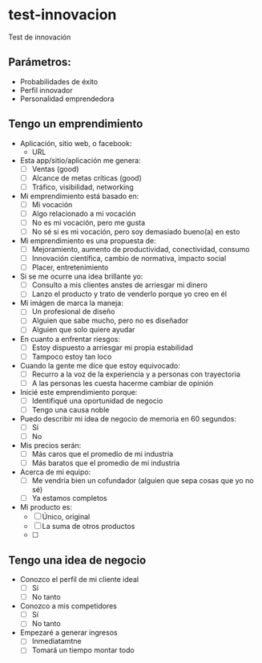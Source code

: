 # test-innovacion
Test de innovación

## Parámetros:

- Probabilidades de éxito
- Perfil innovador
- Personalidad emprendedora

## Tengo un emprendimiento

- Aplicación, sitio web, o facebook:
  - URL
- Esta app/sitio/aplicación me genera:
  - [ ] Ventas (good)
  - [ ] Alcance de metas críticas (good)
  - [ ] Tráfico, visibilidad, networking
- Mi emprendimiento está basado en:
  - [ ] Mi vocación
  - [ ] Algo relacionado a mi vocación
  - [ ] No es mi vocación, pero me gusta
  - [ ] No sé si es mi vocación, pero soy demasiado bueno(a) en esto
- Mi emprendimiento es una propuesta de:
  - [ ] Mejoramiento, aumento de productividad, conectividad, consumo
  - [ ] Innovación científica, cambio de normativa, impacto social
  - [ ] Placer, entretenimiento
- Si se me ocurre una idea brillante yo:
  - [ ] Consulto a mis clientes anstes de arriesgar mi dinero
  - [ ] Lanzo el producto y trato de venderlo porque yo creo en él
- Mi imágen de marca la maneja:
  - [ ] Un profesional de diseño
  - [ ] Alguien que sabe mucho, pero no es diseñador
  - [ ] Alguien que solo quiere ayudar
- En cuanto a enfrentar riesgos:
  - [ ] Estoy dispuesto a arriesgar mi propia estabilidad
  - [ ] Tampoco estoy tan loco
- Cuando la gente me dice que estoy equivocado:
  - [ ] Recurro a la voz de la experiencia y a personas con trayectoria
  - [ ] A las personas les cuesta hacerme cambiar de opinión
- Inicié este emprendimiento porque:
  - [ ] Identifiqué una oportunidad de negocio
  - [ ] Tengo una causa noble
- Puedo describir mi idea de negocio de memoria en 60 segundos:
  - [ ] Sí
  - [ ] No
- Mis precios serán:
  - [ ] Más caros que el promedio de mi industria
  - [ ] Más baratos que el promedio de mi industria
- Acerca de mi equipo:
  - [ ] Me vendría bien un cofundador (alguien que sepa cosas que yo no sé)
  - [ ] Ya estamos completos
- Mi producto es:
  - [ ] Único, original
  - [ ] La suma de otros productos
  - [ ] 

## Tengo una idea de negocio

- Conozco el perfil de mi cliente ideal
  - [ ] Sí
  - [ ] No tanto
- Conozco a mis competidores
  - [ ] Sí
  - [ ] No tanto
- Empezaré a generar ingresos
  - [ ] Inmediatamtne
  - [ ] Tomará un tiempo montar todo
